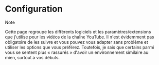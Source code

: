 # Configuration

> [!Note]
> Cette page regroupe les différents logiciels et les paramètres/extensions que j'utilise pour les vidéos de la chaîne YouTube. Il n'est évidemment pas obligatoire de les suivre et vous pouvez vous adapter sans problème et utiliser les options que vous préférez. Toutefois, je sais que certains parmi vous se sentent plus « rassurés » d'avoir un environnement similaire au mien, surtout à vos débuts.
